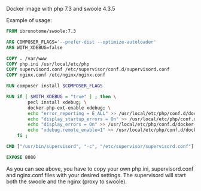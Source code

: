 Docker image with php 7.3 and swoole 4.3.5

Example of usage:

```Dockerfile
FROM ibrunotome/swoole:7.3

ARG COMPOSER_FLAGS='--prefer-dist --optimize-autoloader'
ARG WITH_XDEBUG=false

COPY . /var/www
COPY php.ini /usr/local/etc/php
COPY supervisord.conf /etc/supervisor/conf.d/supervisord.conf
COPY nginx.conf /etc/nginx/nginx.conf

RUN composer install $COMPOSER_FLAGS

RUN if [ $WITH_XDEBUG = "true" ] ; then \
        pecl install xdebug; \
        docker-php-ext-enable xdebug; \
        echo "error_reporting = E_ALL" >> /usr/local/etc/php/conf.d/docker-php-ext-xdebug.ini; \
        echo "display_startup_errors = On" >> /usr/local/etc/php/conf.d/docker-php-ext-xdebug.ini; \
        echo "display_errors = On" >> /usr/local/etc/php/conf.d/docker-php-ext-xdebug.ini; \
        echo "xdebug.remote_enable=1" >> /usr/local/etc/php/conf.d/docker-php-ext-xdebug.ini; \
    fi ;

CMD ["/usr/bin/supervisord", "-c", "/etc/supervisor/supervisord.conf"]

EXPOSE 8080
```

As you can see above, you have to copy your own php.ini, supervisord.conf and nginx.conf files with your desired settings. The supervisord will start both the swoole and the nginx (proxy to swoole).
